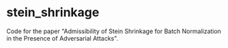 # stein_shrinkage
Code for the paper "Admissibility of Stein Shrinkage for Batch Normalization in the Presence of Adversarial Attacks".
